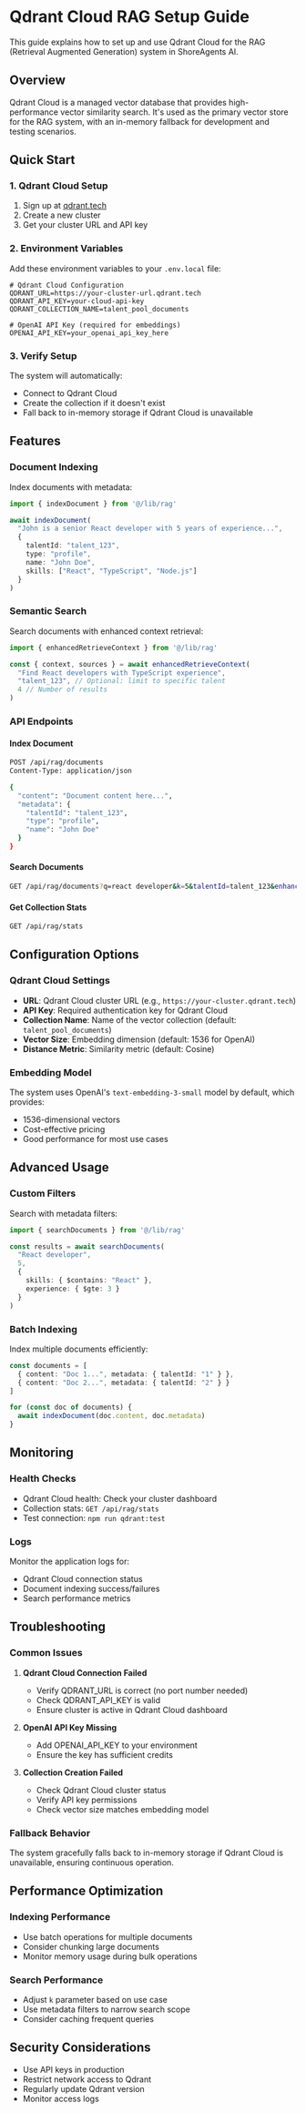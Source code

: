 # Qdrant Cloud RAG Setup Guide

This guide explains how to set up and use Qdrant Cloud for the RAG (Retrieval Augmented Generation) system in ShoreAgents AI.

## Overview

Qdrant Cloud is a managed vector database that provides high-performance vector similarity search. It's used as the primary vector store for the RAG system, with an in-memory fallback for development and testing scenarios.

## Quick Start

### 1. Qdrant Cloud Setup

1. Sign up at [qdrant.tech](https://qdrant.tech)
2. Create a new cluster
3. Get your cluster URL and API key

### 2. Environment Variables

Add these environment variables to your `.env.local` file:

```env
# Qdrant Cloud Configuration
QDRANT_URL=https://your-cluster-url.qdrant.tech
QDRANT_API_KEY=your-cloud-api-key
QDRANT_COLLECTION_NAME=talent_pool_documents

# OpenAI API Key (required for embeddings)
OPENAI_API_KEY=your_openai_api_key_here
```

### 3. Verify Setup

The system will automatically:
- Connect to Qdrant Cloud
- Create the collection if it doesn't exist
- Fall back to in-memory storage if Qdrant Cloud is unavailable

## Features

### Document Indexing

Index documents with metadata:

```typescript
import { indexDocument } from '@/lib/rag'

await indexDocument(
  "John is a senior React developer with 5 years of experience...",
  {
    talentId: "talent_123",
    type: "profile",
    name: "John Doe",
    skills: ["React", "TypeScript", "Node.js"]
  }
)
```

### Semantic Search

Search documents with enhanced context retrieval:

```typescript
import { enhancedRetrieveContext } from '@/lib/rag'

const { context, sources } = await enhancedRetrieveContext(
  "Find React developers with TypeScript experience",
  "talent_123", // Optional: limit to specific talent
  4 // Number of results
)
```

### API Endpoints

#### Index Document
```bash
POST /api/rag/documents
Content-Type: application/json

{
  "content": "Document content here...",
  "metadata": {
    "talentId": "talent_123",
    "type": "profile",
    "name": "John Doe"
  }
}
```

#### Search Documents
```bash
GET /api/rag/documents?q=react developer&k=5&talentId=talent_123&enhanced=true
```

#### Get Collection Stats
```bash
GET /api/rag/stats
```

## Configuration Options

### Qdrant Cloud Settings

- **URL**: Qdrant Cloud cluster URL (e.g., `https://your-cluster.qdrant.tech`)
- **API Key**: Required authentication key for Qdrant Cloud
- **Collection Name**: Name of the vector collection (default: `talent_pool_documents`)
- **Vector Size**: Embedding dimension (default: 1536 for OpenAI)
- **Distance Metric**: Similarity metric (default: Cosine)

### Embedding Model

The system uses OpenAI's `text-embedding-3-small` model by default, which provides:
- 1536-dimensional vectors
- Cost-effective pricing
- Good performance for most use cases

## Advanced Usage

### Custom Filters

Search with metadata filters:

```typescript
import { searchDocuments } from '@/lib/rag'

const results = await searchDocuments(
  "React developer",
  5,
  {
    skills: { $contains: "React" },
    experience: { $gte: 3 }
  }
)
```

### Batch Indexing

Index multiple documents efficiently:

```typescript
const documents = [
  { content: "Doc 1...", metadata: { talentId: "1" } },
  { content: "Doc 2...", metadata: { talentId: "2" } }
]

for (const doc of documents) {
  await indexDocument(doc.content, doc.metadata)
}
```

## Monitoring

### Health Checks

- Qdrant Cloud health: Check your cluster dashboard
- Collection stats: `GET /api/rag/stats`
- Test connection: `npm run qdrant:test`

### Logs

Monitor the application logs for:
- Qdrant Cloud connection status
- Document indexing success/failures
- Search performance metrics

## Troubleshooting

### Common Issues

1. **Qdrant Cloud Connection Failed**
   - Verify QDRANT_URL is correct (no port number needed)
   - Check QDRANT_API_KEY is valid
   - Ensure cluster is active in Qdrant Cloud dashboard

2. **OpenAI API Key Missing**
   - Add OPENAI_API_KEY to your environment
   - Ensure the key has sufficient credits

3. **Collection Creation Failed**
   - Check Qdrant Cloud cluster status
   - Verify API key permissions
   - Check vector size matches embedding model

### Fallback Behavior

The system gracefully falls back to in-memory storage if Qdrant Cloud is unavailable, ensuring continuous operation.

## Performance Optimization

### Indexing Performance

- Use batch operations for multiple documents
- Consider chunking large documents
- Monitor memory usage during bulk operations

### Search Performance

- Adjust `k` parameter based on use case
- Use metadata filters to narrow search scope
- Consider caching frequent queries

## Security Considerations

- Use API keys in production
- Restrict network access to Qdrant
- Regularly update Qdrant version
- Monitor access logs
